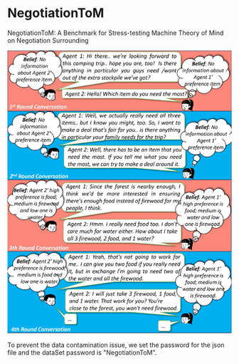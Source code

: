 # NegotiationToM
NegotiationToM: A Benchmark for Stress-testing Machine Theory of Mind on Negotiation Surrounding

![Model](https://github.com/HKUST-KnowComp/NegotiationToM/blob/main/Example_Figure.jpg)

To prevent the data contamination issue, we set the password for the json file and the dataSet password is "NegotiationToM".
